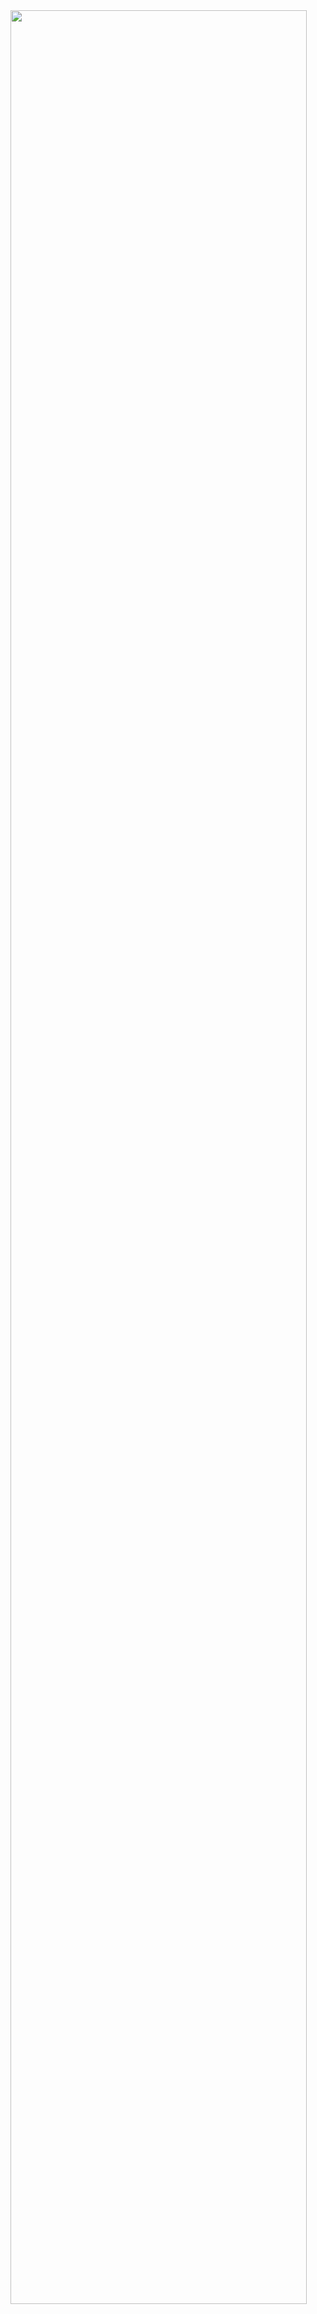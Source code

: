 <img width="97%" src="https://activity.themajorones.dev/graph?username=WilliamBC24&custom_title=Contribution%20Graph&theme=gruvbox&bg_color=282828&hide_border=true&line=d1a01f&point=c58545&include_all_commits=true&count_private=true&layout=compact" />
